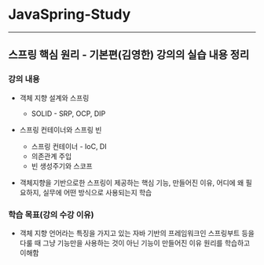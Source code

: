 # JavaSpring-Study
---
## 스프링 핵심 원리 - 기본편(김영한) 강의의 실습 내용 정리
### 강의 내용
+ 객체 지향 설계와 스프링
  + SOLID - SRP, OCP, DIP
+ 스프링 컨테이너와 스프링 빈
  + 스프링 컨테이너 - IoC, DI
  +  의존관계 주입
  +   빈 생성주기와 스코프
 
+ 객체지향을 기반으로한 스프링이 제공하는 핵심 기능, 만들어진 이유, 어디에 왜 필요하지, 실무에 어떤 방식으로 사용되는지 학습

### 학습 목표(강의 수강 이유)
+ 객체 지향 언어라는 특징을 가지고 있는 자바 기반의 프레임워크인 스프링부트 등을 다룰 때 그냥 기능만을 사용하는 것이 아닌 기능이 만들어진 이유 원리를 학습하고 이해함
